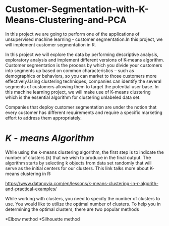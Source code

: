 # Customer-Segmentation-with-K-Means-Clustering-and-PCA

In this project we are going to perform one of the applications of unsupervised machine learning - customer segmentation.In this project, we will implement customer segmentation in R.

In this project we will explore the data by performing descriptive analysis, exploratory analysis and implement different versions of K-means algorithm.
Customer segmentation is the process by which you divide your customers into segments up based on common characteristics – such as demographics or behaviors, so you can market to those customers more effectively.Using clustering techniques, companies can identify the several segments of customers allowing them to target the potential user base. In this machine learning project, we will make use of K-means clustering which is the essential algorithm for clustering unlabeled data set.

Companies that deploy customer segmentation are under the notion that every customer has different requirements and require a specific marketing effort to address them appropriately.

# *K - means Algorithm*

While using the k-means clustering algorithm, the first step is to indicate the number of clusters (k) that we wish to produce in the final output. The algorithm starts by selecting k objects from data set randomly that will serve as the initial centers for our clusters.
This link talks more about K- means clustering in R:

 https://www.datanovia.com/en/lessons/k-means-clustering-in-r-algorith-and-practical-examples/ 

While working with clusters, you need to specify the number of clusters to use. You would like to utilize the optimal number of clusters. To help you in determining the optimal clusters, there are two popular methods

 *Elbow method
 *Silhouette method
 
 

